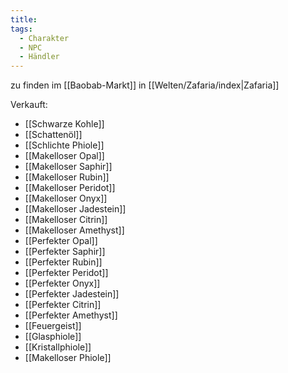 ```yaml
---
title: 
tags:
  - Charakter
  - NPC
  - Händler
---
```

zu finden im [[Baobab-Markt]] in [[Welten/Zafaria/index|Zafaria]]

Verkauft: 
- [[Schwarze Kohle]]
- [[Schattenöl]]
- [[Schlichte Phiole]]
- [[Makelloser Opal]]
- [[Makelloser Saphir]]
- [[Makelloser Rubin]]
- [[Makelloser Peridot]]
- [[Makelloser Onyx]]
- [[Makelloser Jadestein]]
- [[Makelloser Citrin]]
- [[Makelloser Amethyst]]
- [[Perfekter Opal]]
- [[Perfekter Saphir]]
- [[Perfekter Rubin]]
- [[Perfekter Peridot]]
- [[Perfekter Onyx]]
- [[Perfekter Jadestein]]
- [[Perfekter Citrin]]
- [[Perfekter Amethyst]]
- [[Feuergeist]]
- [[Glasphiole]]
- [[Kristallphiole]]
- [[Makelloser Phiole]]
